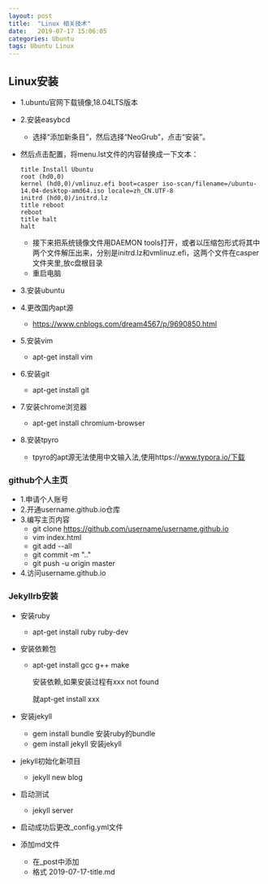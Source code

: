 ```yaml
---
layout: post
title:  "Linux 相关技术"
date:   2019-07-17 15:06:05
categories: Ubuntu
tags: Ubuntu Linux
---
```


## Linux安装

* 1.ubuntu官网下载镜像,18.04LTS版本

* 2.安装easybcd

  * 选择“添加新条目”，然后选择“NeoGrub”，点击“安装”。
* 然后点击配置，将menu.lst文件的内容替换成一下文本：
  
  ```
  title Install Ubuntu
  root (hd0,0)
  kernel (hd0,0)/vmlinuz.efi boot=casper iso-scan/filename=/ubuntu-14.04-desktop-amd64.iso locale=zh_CN.UTF-8
  initrd (hd0,0)/initrd.lz
  title reboot
  reboot
  title halt
  halt
  ```
  
  * 接下来把系统镜像文件用DAEMON tools打开，或者以压缩包形式将其中两个文件解压出来，分别是initrd.lz和vmlinuz.efi，这两个文件在casper文件夹里,放c盘根目录
  * 重启电脑
  
* 3.安装ubuntu

* 4.更改国内apt源

  * https://www.cnblogs.com/dream4567/p/9690850.html

* 5.安装vim

  * apt-get install vim

* 6.安装git

  * apt-get install git

* 7.安装chrome浏览器

  * apt-get install chromium-browser

* 8.安装tpyro

  * tpyro的apt源无法使用中文输入法,使用https://www.typora.io/下载



### github个人主页

* 1.申请个人账号
* 2.开通username.github.io仓库
* 3.编写主页内容
  * git clone https://github.com/username/username.github.io
  * vim index.html
  * git add --all
  * git commit -m ".."
  * git push -u origin master
* 4.访问username.github.io



### Jekyllrb安装

* 安装ruby

  * apt-get install ruby ruby-dev

* 安装依赖包

  * apt-get install gcc g++ make

    安装依赖,如果安装过程有xxx not found

    就apt-get install xxx

* 安装jekyll

  * gem install bundle  安装ruby的bundle
  * gem install jekyll  安装jekyll

* jekyll初始化新项目

  * jekyll new blog

* 启动测试

  * jekyll server

* 启动成功后更改_config.yml文件

* 添加md文件

  * 在_post中添加
  * 格式 2019-07-17-title.md









​    


```

```
